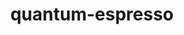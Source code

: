 ---
title: "quantum-espresso"
layout: cache
categories: [package, v0.22.3]
meta: {"versions": ["7.3.1"], "compilers": ["gcc@=11.4.0", "gcc@=7.3.1", "gcc@=9.4.0"], "oss": ["amzn2", "ubuntu20.04", "ubuntu22.04"], "platforms": ["linux"], "targets": ["aarch64", "neoverse_n1", "neoverse_v1", "neoverse_v2", "ppc64le", "x86_64_v3"], "stacks": ["aws-isc", "aws-isc-aarch64", "e4s", "e4s-neoverse-v2", "e4s-neoverse_v1", "e4s-power", "root"], "num_specs": 7, "num_specs_by_stack": {"aws-isc-aarch64": 2, "root": 7, "aws-isc": 1, "e4s-power": 1, "e4s-neoverse_v1": 1, "e4s-neoverse-v2": 1, "e4s": 1}}
spec_details: [{"hash": "iorzlqulwrt7jmmgn3bwncpgpmrvgai4", "compiler": "gcc@=7.3.1", "versions": ["7.3.1"], "os": "amzn2", "platform": "linux", "target": "aarch64", "variants": ["build_system=cmake", "build_type=Release", "~clock", "~elpa", "+epw", "~fox", "generator=make", "~gipaw", "hdf5=none", "~ipo", "~libxc", "+mpi", "~nvtx", "+openmp", "+patch", "~qmcpack", "+scalapack"], "stacks": ["aws-isc-aarch64", "root"], "size": "-", "tarball": "https://binaries.spack.io/v0.22.3/build_cache/linux-amzn2-aarch64/gcc-7.3.1/quantum-espresso-7.3.1/linux-amzn2-aarch64-gcc-7.3.1-quantum-espresso-7.3.1-iorzlqulwrt7jmmgn3bwncpgpmrvgai4.spack"}, {"hash": "ur4zuszx5rfcpffo2mtwusrg6prnfgky", "compiler": "gcc@=7.3.1", "versions": ["7.3.1"], "os": "amzn2", "platform": "linux", "target": "neoverse_n1", "variants": ["build_system=cmake", "build_type=Release", "~clock", "~elpa", "+epw", "~fox", "generator=make", "~gipaw", "hdf5=none", "~ipo", "~libxc", "+mpi", "~nvtx", "+openmp", "+patch", "~qmcpack", "+scalapack"], "stacks": ["aws-isc-aarch64", "root"], "size": "-", "tarball": "https://binaries.spack.io/v0.22.3/build_cache/linux-amzn2-neoverse_n1/gcc-7.3.1/quantum-espresso-7.3.1/linux-amzn2-neoverse_n1-gcc-7.3.1-quantum-espresso-7.3.1-ur4zuszx5rfcpffo2mtwusrg6prnfgky.spack"}, {"hash": "vzwu5qmb6hlklrrz5s7i3nduclkqjbjj", "compiler": "gcc@=7.3.1", "versions": ["7.3.1"], "os": "amzn2", "platform": "linux", "target": "x86_64_v3", "variants": ["build_system=cmake", "build_type=Release", "~clock", "~elpa", "+epw", "~fox", "generator=make", "~gipaw", "hdf5=none", "~ipo", "~libxc", "+mpi", "~nvtx", "+openmp", "+patch", "~qmcpack", "+scalapack"], "stacks": ["aws-isc", "root"], "size": "-", "tarball": "https://binaries.spack.io/v0.22.3/build_cache/linux-amzn2-x86_64_v3/gcc-7.3.1/quantum-espresso-7.3.1/linux-amzn2-x86_64_v3-gcc-7.3.1-quantum-espresso-7.3.1-vzwu5qmb6hlklrrz5s7i3nduclkqjbjj.spack"}, {"hash": "u6dbziyanoxqqifjjsw5fphuh7fzs2cu", "compiler": "gcc@=9.4.0", "versions": ["7.3.1"], "os": "ubuntu20.04", "platform": "linux", "target": "ppc64le", "variants": ["build_system=cmake", "build_type=Release", "~clock", "~elpa", "+epw", "~fox", "generator=make", "~gipaw", "hdf5=none", "~ipo", "~libxc", "+mpi", "~nvtx", "+openmp", "+patch", "~qmcpack", "+scalapack"], "stacks": ["e4s-power", "root"], "size": "-", "tarball": "https://binaries.spack.io/v0.22.3/build_cache/linux-ubuntu20.04-ppc64le/gcc-9.4.0/quantum-espresso-7.3.1/linux-ubuntu20.04-ppc64le-gcc-9.4.0-quantum-espresso-7.3.1-u6dbziyanoxqqifjjsw5fphuh7fzs2cu.spack"}, {"hash": "txoh3cxagqcwspfi7tdfdaryxgd4v7uv", "compiler": "gcc@=11.4.0", "versions": ["7.3.1"], "os": "ubuntu22.04", "platform": "linux", "target": "neoverse_v1", "variants": ["build_system=cmake", "build_type=Release", "~clock", "~elpa", "+epw", "~fox", "generator=make", "~gipaw", "hdf5=none", "~ipo", "~libxc", "+mpi", "~nvtx", "+openmp", "+patch", "~qmcpack", "+scalapack"], "stacks": ["e4s-neoverse_v1", "root"], "size": "-", "tarball": "https://binaries.spack.io/v0.22.3/build_cache/linux-ubuntu22.04-neoverse_v1/gcc-11.4.0/quantum-espresso-7.3.1/linux-ubuntu22.04-neoverse_v1-gcc-11.4.0-quantum-espresso-7.3.1-txoh3cxagqcwspfi7tdfdaryxgd4v7uv.spack"}, {"hash": "jeezylt3kl6ueqriis7gu3rrkidkji3y", "compiler": "gcc@=11.4.0", "versions": ["7.3.1"], "os": "ubuntu22.04", "platform": "linux", "target": "neoverse_v2", "variants": ["build_system=cmake", "build_type=Release", "~clock", "~elpa", "+epw", "~fox", "generator=make", "~gipaw", "hdf5=none", "~ipo", "~libxc", "+mpi", "~nvtx", "+openmp", "+patch", "~qmcpack", "+scalapack"], "stacks": ["root", "e4s-neoverse-v2"], "size": "-", "tarball": "https://binaries.spack.io/v0.22.3/build_cache/linux-ubuntu22.04-neoverse_v2/gcc-11.4.0/quantum-espresso-7.3.1/linux-ubuntu22.04-neoverse_v2-gcc-11.4.0-quantum-espresso-7.3.1-jeezylt3kl6ueqriis7gu3rrkidkji3y.spack"}, {"hash": "lpmlp3i6d2wfdinecvrpuykzqq34kd2u", "compiler": "gcc@=11.4.0", "versions": ["7.3.1"], "os": "ubuntu22.04", "platform": "linux", "target": "x86_64_v3", "variants": ["build_system=cmake", "build_type=Release", "~clock", "~elpa", "+epw", "~fox", "generator=make", "~gipaw", "hdf5=none", "~ipo", "~libxc", "+mpi", "~nvtx", "+openmp", "+patch", "~qmcpack", "+scalapack"], "stacks": ["root", "e4s"], "size": "-", "tarball": "https://binaries.spack.io/v0.22.3/build_cache/linux-ubuntu22.04-x86_64_v3/gcc-11.4.0/quantum-espresso-7.3.1/linux-ubuntu22.04-x86_64_v3-gcc-11.4.0-quantum-espresso-7.3.1-lpmlp3i6d2wfdinecvrpuykzqq34kd2u.spack"}]
---